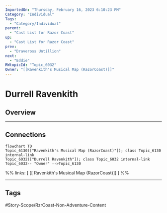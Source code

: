 ```yaml
---
ImportedOn: "Thursday, February 16, 2023 6:10:23 PM"
Category: "Individual"
Tags:
  - "Category/Individual"
parent:
  - "Cast List for Razor Coast"
up:
  - "Cast List for Razor Coast"
prev:
  - "Draveross Untillion"
next:
  - "Eddie"
RWtopicId: "Topic_6032"
Owner: "[[Ravenkith's Musical Map (RazorCoast)]]"
---
```

# Durrell Ravenkith
## Overview
---
## Connections
```mermaid
flowchart TD
Topic_6130(["Ravenkith's Musical Map (RazorCoast)"]); class Topic_6130 internal-link
Topic_6032(["Durrell Ravenkith"]); class Topic_6032 internal-link
Topic_6032-- "Owner" -->Topic_6130
```
%%
links: [ [[ Ravenkith's Musical Map (RazorCoast)]] ]
%%


---
## Tags
#Story-Scope/RzrCoast-Non-Adventure-Content

